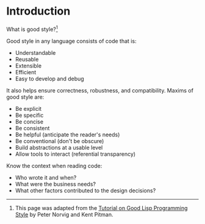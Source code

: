 # Introduction

What is good style?<a href="#footnote-1"><sup>1</sup></a>

Good style in any language consists of code that is:

* Understandable
* Reusable
* Extensible
* Efficient
* Easy to develop and debug

It also helps ensure correctness, robustness, and compatibility. Maxims of good style are:

* Be explicit
* Be specific
* Be concise
* Be consistent
* Be helpful (anticipate the reader's needs)
* Be conventional (don't be obscure)
* Build abstractions at a usable level
* Allow tools to interact (referential transparency)

Know the context when reading code:

* Who wrote it and when?
* What were the business needs?
* What other factors contributed to the design decisions?

----

<ol>
<li><a name="footnote-1">
This page was adapted from the <a href="http://norvig.com/luv-slides.ps">Tutorial on Good Lisp Programming Style</a> by Peter Norvig and Kent Pitman.
</li>
</ol>
